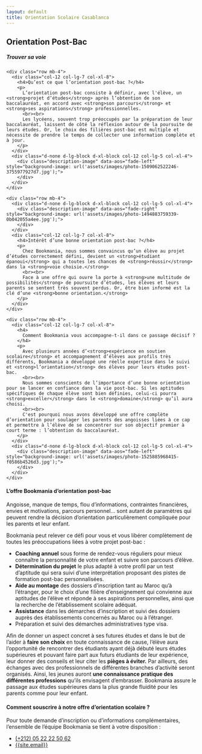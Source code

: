 ```yaml
---
layout: default
title: Orientation Scolaire Casablanca
---
```

<main id="nos-metiers">

  <section class="container mt-4 mt-sm-5 pt-5 pb-sm-4">
    <div class="mt-4">
      <h1 class="font-weight-normal">
        <strong>Orientation Post-Bac</strong>
      </h1>
    </div>
    <h5 class="pb-3 pb-sm-4">
      <strong>Trouver sa voie</strong>
    </h5>

    <div class="row mb-4">
      <div class="col-12 col-lg-7 col-xl-8">
        <h4>Qu’est ce que l’orientation post-bac ?</h4>
        <p>
          L’orientation post-bac consiste à définir, avec l'élève, un <strong>projet d’études</strong> après l’obtention de son baccalauréat, en accord avec <strong>son parcours</strong> et <strong>ses aspirations</strong> professionnelles.
          <br><br>
          Les lycéens, souvent trop préoccupés par la préparation de leur baccalauréat, laissent de côté la réflexion autour de la poursuite de leurs études. Or, le choix des filières post-bac est multiple et nécessite de prendre le temps de collecter une information complète et à jour.
        </p>
      </div>
      <div class="d-none d-lg-block d-xl-block col-12 col-lg-5 col-xl-4">
        <div class="description-image" data-aos="fade-left" style="background-image: url('assets/images/photo-1509062522246-3755977927d7.jpg');">
        </div>
      </div>
    </div>

    <div class="row mb-4">
      <div class="d-none d-lg-block d-xl-block col-12 col-lg-5 col-xl-4">
        <div class="description-image" data-aos="fade-right" style="background-image: url('assets/images/photo-1494883759339-0b042055a4ee.jpg');">
        </div>
      </div>
      <div class="col-12 col-lg-7 col-xl-8">
        <h4>Intérêt d’une bonne orientation post-bac ?</h4>
        <p>
          Chez Bookmania, nous sommes convaincus qu’un élève au projet d’études correctement défini, devient un <strong>étudiant épanoui</strong> qui a toutes les chances de <strong>réussir</strong> dans la <strong>voie choisie.</strong>
          <br><br>
          Face à une offre qui ouvre la porte à <strong>une multitude de possibilités</strong> de poursuite d’études, les élèves et leurs parents se sentent très souvent perdus. Or, être bien informé est la clé d’une <strong>bonne orientation.</strong>
        </p>
      </div>
    </div>

    <div class="row mb-4">
      <div class="col-12 col-lg-7 col-xl-8">
        <h4>
          Comment Bookmania vous accompagne-t-il dans ce passage décisif ?
        </h4>
        <p>
          Avec plusieurs années d’<strong>expérience en soutien scolaire</strong> et accompagnement d’élèves aux profils très différents, Bookmania a développé une réelle expertise dans le suivi et <strong>l’orientation</strong> des élèves pour leurs études post-bac.
          <br><br>
          Nous sommes conscients de l’importance d’une bonne orientation pour se lancer en confiance dans la vie post-bac. Si les aptitudes spécifiques de chaque élève sont bien définies, celui-ci pourra <strong>exceller</strong> dans le <strong>domaine</strong> qu’il aura choisi.
          <br><br>
          C'est pourquoi nous avons développé une offre complète d’orientation pour soulager les parents des angoisses liées à ce cap et permettre à l’élève de se concentrer sur son objectif premier à court terme : l’obtention du baccalauréat.
        </p>
      </div>
      <div class="d-none d-lg-block d-xl-block col-12 col-lg-5 col-xl-4">
        <div class="description-image" data-aos="fade-left" style="background-image: url('assets/images/photo-1525885968415-f0586b4526d3.jpg');">
        </div>
      </div>
    </div>

  </section>

  <section class="pt-4 pt-sm-5 pb-4 blue-grey lighten-5">
    <div class="container" data-aos="fade-up">
      <h4 class="font-weight-normal mb-3">
        <strong>L’offre Bookmania d’orientation post-bac</strong>
      </h4>
      <p>
        Angoisse, manque de temps, flou d’informations, contraintes financières, envies et motivations, parcours personnel… sont autant de paramètres qui peuvent rendre la décision d’orientation particulièrement compliquée pour les parents et leur enfant.
      </p>
      <p>
        Bookmania peut relever ce défi pour vous et vous libérer complètement de toutes les préoccupations liées à votre projet post-bac :
      </p>
      <ul>
        <li>
          <strong class="font-weight-bold">Coaching annuel</strong> sous forme de rendez-vous réguliers pour mieux connaître la personnalité de votre enfant et suivre son parcours d’élève.
        </li>
        <li>
          <strong class="font-weight-bold">Détermination du projet</strong> le plus adapté à votre profil par un test d’aptitude qui sera suivi d’une interprétation proposant des pistes de formation post-bac personnalisées.
        </li>
        <li>
          <strong class="font-weight-bold">Aide au montage</strong> des dossiers d’inscription tant au Maroc qu’à l’étranger, pour le choix d’une filière d’enseignement qui convienne aux aptitudes de l’élève et réponde à ses aspirations personnelles, ainsi que la recherche de l’établissement scolaire adéquat.
        </li>
        <li>
          <strong class="font-weight-bold">Assistance</strong> dans les démarches d’inscription et suivi des dossiers auprès des établissements concernés au Maroc ou à l’étranger.
        </li>
        <li>
          Préparation et suivi des démarches administratives type visa.
        </li>
      </ul>
      <p>
        Afin de donner un aspect concret à ses futures études et dans le but de l’aider à <strong>faire son choix</strong> en toute connaissance de cause, l’élève aura l’opportunité de rencontrer des étudiants ayant déjà débuté leurs études supérieures et pouvant faire part aux futurs étudiants de leur expérience, leur donner des conseils et leur citer les <strong>pièges à éviter.</strong>
        Par ailleurs, des échanges avec des professionnels de différentes branches d’activité seront organisés. Ainsi, les jeunes auront <strong>une connaissance pratique des différentes professions</strong> qu’ils envisagent d’embrasser. Bookmania assure le passage aux études supérieures dans la plus grande fluidité pour les parents comme pour leur enfant.
      </p>
    </div>
  </section>

  <section class="container mb-5 mt-4 mt-sm-5" data-aos="fade-in">
    <h4 class="font-weight-normal">
      <strong>
        Comment souscrire à notre offre d’orientation scolaire ?
      </strong>
    </h4>
    <p>
      Pour toute demande d’inscription ou d’informations complémentaires,
      l’ensemble de l’équipe Bookmania se tient à votre disposition :
      <ul>
        <li>
          <i class="mr-2 fas fa-phone"></i>
          <a href="tel:+2120522225062">(+212) 05 22 22 50 62</a>
        </li>
        <li>
          <i class="mr-2 fas fa-envelope"></i>
          <a href="mailto:{{site.email}}">{{site.email}}</a>
        </li>
      </ul>
    </p>
  </section>

</main>

